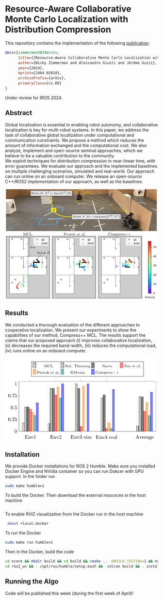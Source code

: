 # Resource-Aware Collaborative Monte Carlo Localization with Distribution Compression
This repository contains the implementation of the following [publication](https://arxiv.org/abs/2404.02010):
```bibtex
@misc{zimmerman2024arxiv,
      title={{Resource-Aware Collaborative Monte Carlo Localization with Distribution Compression}}, 
      author={Nicky Zimmerman and Alessandro Giusti and Jérôme Guzzi},
      year={2024},
      eprint={2404.02010},
      archivePrefix={arXiv},
      primaryClass={cs.RO}
}
```
Under review for IROS 2024.

## Abstract
 Global localization is essential in enabling robot autonomy, and collaborative localization is key for multi-robot systems. 
 In this paper, we address the task of collaborative global localization under computational and communication constraints. We propose a method which reduces the amount of information exchanged and the computational cost. We also analyze, implement and open-source seminal approaches, which we believe to be a valuable contribution to the community.  
  We exploit techniques for distribution compression in near-linear time, with error guarantees. 
  We evaluate our approach and the implemented baselines on multiple challenging scenarios, simulated and real-world. Our approach can run online on an onboard computer. We release an open-source C++/ROS2 implementation of our approach, as well as the baselines.
  <p align="center">
<img src="resources/motivation.png" width="800"/>
</p>

## Results
We conducted a thorough evaluation of the different approaches to cooperative localization. We present our experiments to show the capabilities of our method, Compress++ MCL. 
The results support the claims that our proposed approach (i) improves collaborative localization, (ii) decreases the required band-width, (iii) reduces the computational load, (iv) runs online
on an onboard computer.

  <p align="center">
<img src="resources/Successrateenv.png" width="800"/>
</p>

## Installation
We provide Docker installations for ROS 2 Humble. Make sure you installed Docker Engine and NVidia container so you can run Dokcer with GPU support. 
In the folder run 
```bash
sudo make humble=1
```
To build the Docker. Then download the external resources in the host machine
```bash
```
To enable RVIZ visualization from the Docker run in the host machine
```bash
 xhost +local:docker
```
To run the Docker
```bash
sudo make run humble=1
```
Then in the Docker, build the code
```bash
cd ncore && mkdir build && cd build && cmake .. -DBUILD_TESTING=1 && make -j12 
cd ros2_ws && . /opt/ros/humble/setup.bash &&  colcon build && . install/setup.bash
```

## Running the Algo
Code will be published this week (during the first week of April)! 
